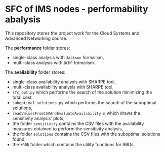 # SFC of IMS nodes - performability abalysis

This repository stores the project work for the Cloud Systems and Advanced Networking course.

The **performance** folder stores:

* single-class analysis with `Jackson` formalism,
* multi-class analysis with `BCMP` formalism.

The **availability** folder stores:

* single-class availability analysis with SHARPE tool,
* multi-class availability analysis with SHARPE tool,
* `sfc_opt.py` which performs the search of the solution minimizing the total cost,
* `suboptimal_solutions.py` which performs the search of the suboptimal solutions,
* `readValuesFromCSVAndEvaluateAvailability.m` which draws the sensitivity analysis' plots,
* the folder `sensitivity` contains the CSV files with the availability measures obtained to perform the sensitivity analysis,
* the folder `solutions` contains the CSV files with the suboptimal solutions found,
* the `+RBD` folder which contains the utility functions for RBDs.
